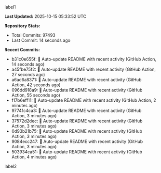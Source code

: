 
label1 
<!-- ACTIVITY_START -->
**Last Updated:** 2025-10-15 05:33:52 UTC

**Repository Stats:**
- Total Commits: 97493
- Last Commit: 14 seconds ago

**Recent Commits:**
- b31c0e655f: 🤖 Auto-update README with recent activity (GitHub Action, 14 seconds ago)
- a45fbe75f2: 🤖 Auto-update README with recent activity (GitHub Action, 27 seconds ago)
- a6ac6a8371: 🤖 Auto-update README with recent activity (GitHub Action, 42 seconds ago)
- 096dd918a9: 🤖 Auto-update README with recent activity (GitHub Action, 55 seconds ago)
- f17b6eff11: 🤖 Auto-update README with recent activity (GitHub Action, 2 minutes ago)
- 97741c4ca3: 🤖 Auto-update README with recent activity (GitHub Action, 3 minutes ago)
- 37572d2dec: 🤖 Auto-update README with recent activity (GitHub Action, 3 minutes ago)
- 0d93b21b75: 🤖 Auto-update README with recent activity (GitHub Action, 3 minutes ago)
- 9084ecc247: 🤖 Auto-update README with recent activity (GitHub Action, 3 minutes ago)
- 503934ca51: 🤖 Auto-update README with recent activity (GitHub Action, 4 minutes ago)
<!-- ACTIVITY_END -->

label2
